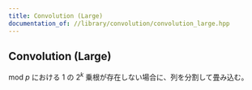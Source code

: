 ```yaml
---
title: Convolution (Large)
documentation_of: //library/convolution/convolution_large.hpp
---
```

## Convolution (Large)

$\mathrm{mod}\ p$ における $1$ の $2 ^ k$ 乗根が存在しない場合に、列を分割して畳み込む。
